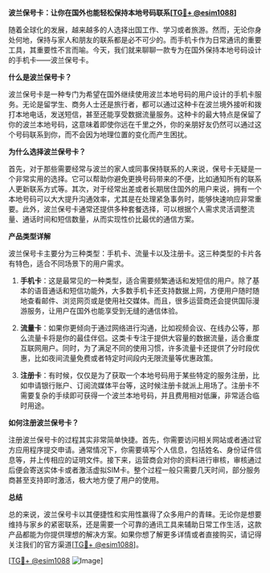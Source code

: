 **波兰保号卡：让你在国外也能轻松保持本地号码联系[[TG💪+ @esim1088](https://t.me/s/esim1088)]**

随着全球化的发展，越来越多的人选择出国工作、学习或者旅游。然而，无论你身处何地，保持与家人和朋友的联系都是必不可少的。而手机卡作为日常通讯的重要工具，其重要性不言而喻。今天，我们就来聊聊一款专为在国外保持本地号码设计的手机卡——波兰保号卡。

**什么是波兰保号卡？**

波兰保号卡是一种专门为希望在国外继续使用波兰本地号码的用户设计的手机卡服务。无论是留学生、商务人士还是旅行者，都可以通过这种卡在波兰境外接听和拨打本地电话，发送短信，甚至还能享受数据流量服务。这种卡的最大特点是保留了你的波兰本地号码，这意味着即使你远在千里之外，你的亲朋好友仍然可以通过这个号码联系到你，而不会因为地理位置的变化而产生困扰。

**为什么选择波兰保号卡？**

首先，对于那些需要经常与波兰的家人或同事保持联系的人来说，保号卡无疑是一个非常实用的选择。它可以帮助你避免更换号码带来的不便，比如通知所有的联系人更新联系方式等。其次，对于经常出差或者长期居住国外的用户来说，拥有一个本地号码可以大大提升沟通效率，尤其是在处理紧急事务时，能够快速响应非常重要。此外，波兰保号卡通常还提供多种套餐选择，可以根据个人需求灵活调整流量、通话时间和短信数量，从而实现性价比最优的通信方案。

**产品类型详解**

波兰保号卡主要分为三种类型：手机卡、流量卡以及注册卡。这三种类型的卡片各有特色，适合不同场景下的用户需求。

1. **手机卡**：这是最常见的一种类型，适合需要频繁通话和发短信的用户。除了基本的语音通话和短信功能外，大多数手机卡还支持数据上网，方便用户随时随地查看邮件、浏览网页或是使用社交媒体。而且，很多运营商还会提供国际漫游服务，让用户在国外也能享受到无缝的通信体验。

2. **流量卡**：如果你更倾向于通过网络进行沟通，比如视频会议、在线办公等，那么流量卡将是你的最佳伴侣。这类卡专注于提供大容量的数据流量，适合重度互联网用户。同时，为了满足不同的使用习惯，许多流量卡还提供了分时段优惠，比如夜间流量免费或者特定时间段内无限流量等优惠政策。

3. **注册卡**：有时候，仅仅是为了获取一个本地号码用于某些特定的服务注册，比如申请银行账户、订阅流媒体平台等，这时候注册卡就派上用场了。注册卡不需要复杂的手续即可获得一个波兰本地号码，并且费用相对低廉，非常适合临时用途。

**如何注册波兰保号卡？**

注册波兰保号卡的过程其实非常简单快捷。首先，你需要访问相关网站或者通过官方应用程序提交申请。通常情况下，你需要填写个人信息，包括姓名、身份证件信息等，并上传相应的证明文件。接下来，运营商会对你的资料进行审核，审核通过后便会寄送实体卡或者激活虚拟SIM卡。整个过程一般只需要几天时间，部分服务商甚至支持即时激活，极大地方便了用户的使用。

**总结**

总的来说，波兰保号卡以其便捷性和实用性赢得了众多用户的青睐。无论你是想要维持与家乡的紧密联系，还是需要一个可靠的通讯工具来辅助日常工作生活，这款产品都能为你提供理想的解决方案。如果你想了解更多详情或者直接购买，请记得关注我们的官方渠道[[TG💪+ @esim1088](https://t.me/s/esim1088)]。

[[TG💪+ @esim1088](https://t.me/s/esim1088) ![Image](https://i.postimg.cc/4NQfJmqS/Snipaste-2025-05-13-00-14-12.png)]